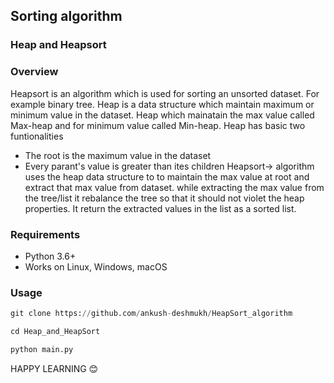## Sorting algorithm
### Heap and Heapsort


### Overview
Heapsort is an algorithm which is used for sorting an unsorted dataset. For example binary tree.
Heap is a data structure which maintain maximum or minimum value in the dataset. Heap which mainatain the max value called Max-heap and for minimum value called Min-heap.
Heap has basic two funtionalities
- The root is the maximum value in the dataset
- Every parant's value is greater than ites children
Heapsort-> algorithm uses the heap data structure to to maintain the max value at root and extract that max value from dataset. while extracting the max value from the tree/list it rebalance the tree so that it should not violet the heap properties.
It return the extracted values in the list as a sorted list.


### Requirements
- Python 3.6+
- Works on Linux, Windows, macOS


### Usage

```python
git clone https://github.com/ankush-deshmukh/HeapSort_algorithm

cd Heap_and_HeapSort

python main.py
```

HAPPY LEARNING 😊